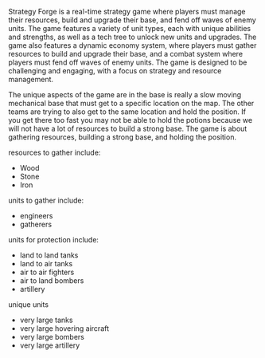 Strategy Forge is a real-time strategy game where players must manage their resources, build and upgrade their base, and fend off waves of enemy units. The game features a variety of unit types, each with unique abilities and strengths, as well as a tech tree to unlock new units and upgrades. The game also features a dynamic economy system, where players must gather resources to build and upgrade their base, and a combat system where players must fend off waves of enemy units. The game is designed to be challenging and engaging, with a focus on strategy and resource management.

The unique aspects of the game are in the base is really a slow moving mechanical base that must get to a specific location on the map.  The other teams are trying to also get to the same location and hold the position.  If you get there too fast you may not be able to hold the potions because we will not have a lot of resources to build a strong base.  The game is about gathering resources, building a strong base, and holding the position.  


resources to gather include:
* Wood
* Stone
* Iron


units to gather include:
* engineers
* gatherers


units for protection include:
* land to land tanks
* land to air tanks
* air to air fighters
* air to land bombers
* artillery


unique units
* very large tanks
* very large hovering aircraft
* very large bombers
* very large artillery
